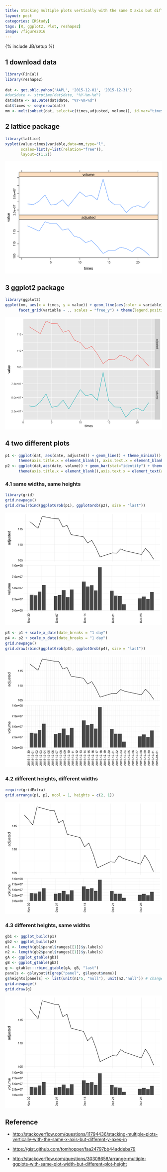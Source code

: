 ```yaml
---
title: Stacking multiple plots vertically with the same X axis but different Y axes
layout: post
categories: [RStudy]
tags: [R, ggplot2, Plot, reshape2]
image: /figure2016
---
```

{% include JB/setup %}


## 1 download data   


```r
library(FinCal)
library(reshape2)

dat <- get.ohlc.yahoo('AAPL', '2015-12-01', '2015-12-31')
#dat$date <- strptime(dat$date, "%Y-%m-%d")
dat$date <- as.Date(dat$date, "%Y-%m-%d")
dat$times <- seq(nrow(dat))
mm <- melt(subset(dat, select=c(times,adjusted, volume)), id.var="times")
```

## 2 lattice package   


```r
library(lattice)
xyplot(value~times|variable,data=mm,type="l",
       scales=list(y=list(relation="free")),
       layout=c(1,2))
```

![](/figure2016/stacking1-1.png)

## 3 ggplot2 package   


```r
library(ggplot2)
ggplot(mm, aes(x = times, y = value)) + geom_line(aes(color = variable)) + 
      facet_grid(variable ~ ., scales = "free_y") + theme(legend.position = "none")
```

![](/figure2016/stacking2-1.png)

## 4 two different plots   


```r
p1 <- ggplot(dat, aes(date, adjusted)) + geom_line() + theme_minimal() + 
      theme(axis.title.x = element_blank(), axis.text.x = element_blank())
p2 <- ggplot(dat,aes(date, volume)) + geom_bar(stat="identity") + theme_minimal() + 
      theme(axis.title.x = element_blank(),axis.text.x = element_text(angle=90))
```

### 4.1 same widths, same heights   


```r
library(grid)
grid.newpage()
grid.draw(rbind(ggplotGrob(p1), ggplotGrob(p2), size = "last"))
```

![](/figure2016/stacking3-1.png)


```r
p3 <- p1 + scale_x_date(date_breaks = "1 day")
p4 <- p2 + scale_x_date(date_breaks = "1 day")
grid.newpage()
grid.draw(rbind(ggplotGrob(p3), ggplotGrob(p4), size = "last"))
```

![](/figure2016/stacking4-1.png)

### 4.2 different heights, different widths


```r
require(gridExtra)
grid.arrange(p1, p2, ncol = 1, heights = c(2, 1))
```

![](/figure2016/stacking5-1.png)

### 4.3 different heights, same widths

```r
gb1 <- ggplot_build(p1)
gb2 <- ggplot_build(p2)
n1 <- length(gb1$panel$ranges[[1]]$y.labels)
n2 <- length(gb2$panel$ranges[[1]]$y.labels)
gA <- ggplot_gtable(gb1)
gB <- ggplot_gtable(gb2)
g <- gtable:::rbind_gtable(gA, gB, "last")
panels <- g$layout$t[grep("panel", g$layout$name)]
g$heights[panels] <- list(unit(n1*5, "null"), unit(n2,"null")) # change 5 to other int
grid.newpage()
grid.draw(g)
```

![](/figure2016/stacking6-1.png)

## Reference

* http://stackoverflow.com/questions/11794436/stacking-multiple-plots-vertically-with-the-same-x-axis-but-different-y-axes-in

* https://gist.github.com/tomhopper/faa24797bb44addeba79

* http://stackoverflow.com/questions/30308658/arrange-multiple-ggplots-with-same-plot-width-but-different-plot-height


